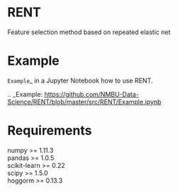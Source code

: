 RENT
====
Feature selection method based on repeated elastic net

# Example

``Example``_ in a Jupyter Notebook how to use RENT.

.. _Example: https://github.com/NMBU-Data-Science/RENT/blob/master/src/RENT/Example.ipynb

# Requirements

numpy >= 1.11.3   
pandas >= 1.0.5   
scikit-learn >= 0.22   
scipy >= 1.5.0   
hoggorm >= 0.13.3



